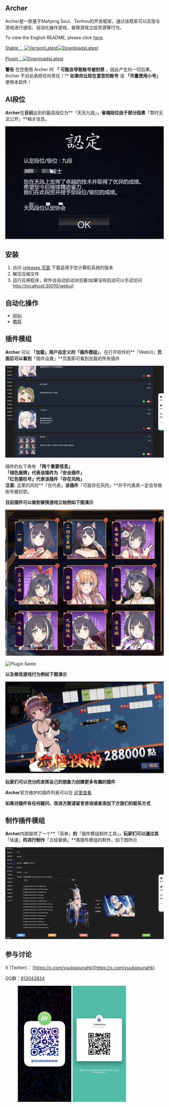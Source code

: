 ## Archer

Archer是一款基于Mahjong Soul、Tenhou的开发框架，通过该框架可以实现与游戏进行通信、自动化操作游戏、替换游戏立绘资源等行为。

To view the English README, please click [here](./README_EN.md).

[Stable： ![VersionLatest](https://img.shields.io/github/release/moxcomic/archer.svg)![DownloadsLatest](https://img.shields.io/github/downloads/moxcomic/archer/latest/total.svg)](https://github.com/moxcomic/archer/releases/latest)

[Plugin：![DownloadsLatest](https://img.shields.io/github/downloads/moxcomic/archer/plugin/total.svg)](https://github.com/moxcomic/archer/releases/plugin)

**警告** 在您使用 Archer 时 **「 可能会导致账号被封禁** ，因此产生的一切后果，Archer 不对此承担任何责任！**
**如果你比较在意您的账号** 请 **「尽量使用小号」** 使用本软件！

## AI段位

**Archer**在**目前**达到的最高段位为**「天凤九段」**，**雀魂**段位由于部分因素**「暂时无法公开」**相关信息。

![rank_9_dan](./rank_9_dan.jpg)

## 安装

1. 访问 [releases 页面](https://github.com/moxcomic/archer/releases/latest) 下载适用于您计算机系统的版本
2. 解压压缩文件
3. 运行应用程序，软件会自动启动浏览器(如果没有启动可以手动访问 [http://localhost:30010/webui](http://localhost:30010/webui))

## 自动化操作

- [Wiki](https://github.com/moxcomic/archer/wiki)
- [教程](https://github.com/moxcomic/archer/blob/main/lesson/Navigation.md)

## 插件模组

**Archer** 可以 **「加载」**用户自定义的**「插件模组」**，在打开软件的**「WebUI」**页面后可以看到**「插件设置」**页面即可看到加载的所有插件

![Plugin Setting](./plugin_setting.png)

插件的右下角有 **「两个重要信息」**  
**「绿色盾牌」**代表该插件为**「安全插件」**  
**「红色感叹号」**代表该插件**「存在风险」**  
**注意:** 这里的风险**「仅代表」**该插件**「可能存在风险」**并不代表其一定会导致账号被封禁。

**目前插件可以做到替换游戏立绘例如下图演示**

![Plugin JieTouBW](./plugin_jietoubw.png)

![Plugin Seele](./plugin_seele.png)

**以及修改游戏行为例如下图演示**

![Plugin EndingEdit](./plugin_ending_edit.png)

**玩家们可以充分的发挥自己的想象力创建更多有趣的插件**

**Archer**官方维护的插件列表可以在 [这里查看](https://github.com/moxcomic/archer/releases/tag/plugin)

**如果对插件有任何疑问、改进方案请留言咨询或者添加下方我们的联系方式**

## 制作插件模组

**Archer**内部提供了一个**「简单」**的**「插件模组制作工具」**，玩家们可以通过其**「快速」**的进行制作**「立绘替换」**类插件模组的制作，如下图所示

![Plugin Make](./plugin_make.png)

## 参与讨论

X (Twitter)： [https://x.com/yuukiasunahk](https://x.com/yuukiasunahk)

QQ群：[813043834](http://qm.qq.com/cgi-bin/qm/qr?_wv=1027&k=lpj-aL7OUe2vy5rSo13Pb-L5nPpLn1SQ&authKey=tlxLDUf6SOkh%2BJtfmgzYW9Ff0oScjghCKMLNRlLUuo1HKBZOk%2BHlfiVi9d05n2LX&noverify=0&group_code=813043834)

<figure class="two">
    <img src="./telegram.jpg" width=170>
    <img src="./whatsapp.jpg" width=170>
</figure>